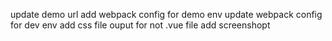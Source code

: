 update demo url
add webpack config for demo env
update webpack config for dev env
add css file ouput for not .vue file
add screenshopt